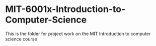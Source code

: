 # MIT-6001x-Introduction-to-Computer-Science
This is the folder for project work on the MIT Introduction to computer science course
